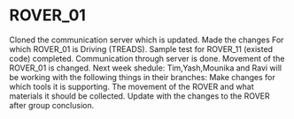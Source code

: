 # ROVER_01
Cloned the communication server which is updated. 
Made the changes For which ROVER_01 is Driving (TREADS).
Sample test for ROVER_11 (existed code) completed.
Communication through server is done. 
Movement of the ROVER_01 is changed. 
Next week shedule:
Tim,Yash,Mounika and Ravi will be working with the following things in their branches: 
Make changes for which tools it is supporting.
The movement of the ROVER and what materials it should be collected.
Update with the changes to the ROVER after group conclusion.
